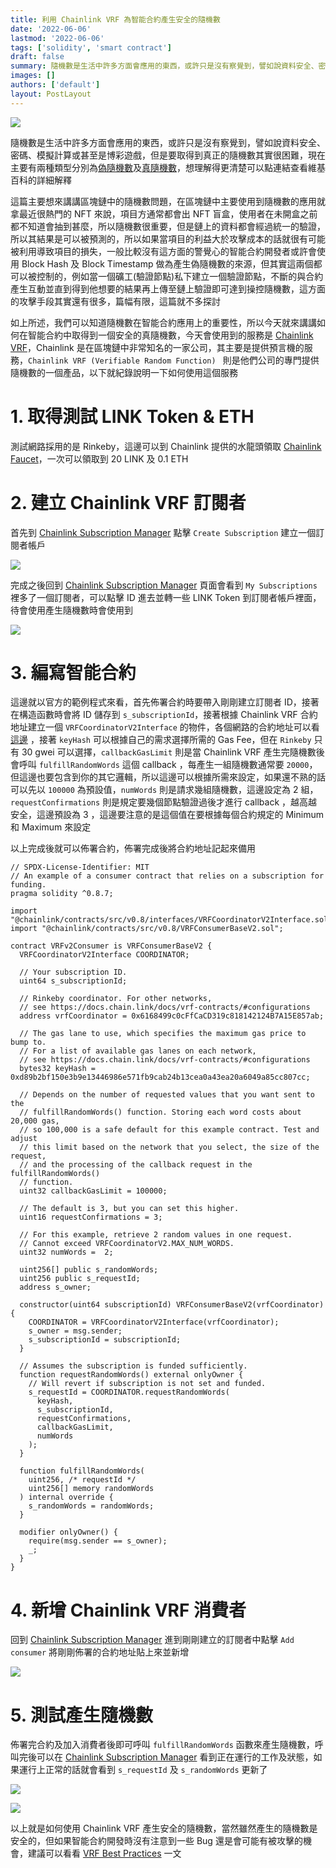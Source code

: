 ```yaml
---
title: 利用 Chainlink VRF 為智能合約產生安全的隨機數
date: '2022-06-06'
lastmod: '2022-06-06'
tags: ['solidity', 'smart contract']
draft: false
summary: 隨機數是生活中許多方面會應用的東西，或許只是沒有察覺到，譬如說資料安全、密碼、模擬計算或甚至是博彩遊戲，但是要取得到真正的隨機數其實很困難，現在主要有兩種類型分別為偽隨機數及真隨機數，這篇主要想來講講區塊鏈中的隨機數問題，在區塊鏈中主要使用到隨機數的應用就拿最近很熱門的 NFT 來說，項目方通常都會出 NFT 盲盒
images: []
authors: ['default']
layout: PostLayout
---
```


<TOCInline toc={props.toc} asDisclosure />

![](/static/images/2022/06/06/using-chainlink-vrf-for-randomness-generation/chainlink-vrf.png)

隨機數是生活中許多方面會應用的東西，或許只是沒有察覺到，譬如說資料安全、密碼、模擬計算或甚至是博彩遊戲，但是要取得到真正的隨機數其實很困難，現在主要有兩種類型分別為[偽隨機數](https://en.wikipedia.org/wiki/Pseudorandom_number_generator)及[真隨機數](https://en.wikipedia.org/wiki/Pseudorandom_number_generator)，想理解得更清楚可以點連結查看維基百科的詳細解釋

這篇主要想來講講區塊鏈中的隨機數問題，在區塊鏈中主要使用到隨機數的應用就拿最近很熱門的 NFT 來說，項目方通常都會出 NFT 盲盒，使用者在未開盒之前都不知道會抽到甚麼，所以隨機數很重要，但是鏈上的資料都會經過統一的驗證，所以其結果是可以被預測的，所以如果當項目的利益大於攻擊成本的話就很有可能被利用導致項目的損失，一般比較沒有這方面的警覺心的智能合約開發者或許會使用 Block Hash 及 Block Timestamp 做為產生偽隨機數的來源，但其實這兩個都可以被控制的，例如當一個礦工(驗證節點)私下建立一個驗證節點，不斷的與合約產生互動並直到得到他想要的結果再上傳至鏈上驗證即可達到操控隨機數，這方面的攻擊手段其實還有很多，篇幅有限，這篇就不多探討

如上所述，我們可以知道隨機數在智能合約應用上的重要性，所以今天就來講講如何在智能合約中取得到一個安全的真隨機數，今天會使用到的服務是 [Chainlink VRF](https://docs.chain.link/docs/chainlink-vrf/)，Chainlink 是在區塊鏈中非常知名的一家公司，其主要是提供預言機的服務，`Chainlink VRF (Verifiable Random Function) ` 則是他們公司的專門提供隨機數的一個產品，以下就紀錄說明一下如何使用這個服務

# 1. 取得測試 LINK Token & ETH

測試網路採用的是 Rinkeby，這邊可以到 Chainlink 提供的水龍頭領取 [Chainlink Faucet](https://faucets.chain.link/rinkeby)，一次可以領取到 20 LINK 及 0.1 ETH

# 2. 建立 Chainlink VRF 訂閱者

首先到 [Chainlink Subscription Manager](https://vrf.chain.link/?_ga=2.175932065.220816201.1654478207-782070902.1649906148) 點擊 `Create Subscription` 建立一個訂閱者帳戶

![](/static/images/2022/06/06/using-chainlink-vrf-for-randomness-generation/001.png)

完成之後回到 [Chainlink Subscription Manager](https://vrf.chain.link/?_ga=2.175932065.220816201.1654478207-782070902.1649906148) 頁面會看到 `My Subscriptions` 裡多了一個訂閱者，可以點擊 ID 進去並轉一些 LINK Token 到訂閱者帳戶裡面，待會使用產生隨機數時會使用到

![](/static/images/2022/06/06/using-chainlink-vrf-for-randomness-generation/002.png)

# 3. 編寫智能合約

這邊就以官方的範例程式來看，首先佈署合約時要帶入剛剛建立訂閱者 ID，接著在構造函數時會將 ID 儲存到 `s_subscriptionId`，接著根據 Chainlink VRF 合約地址建立一個 `VRFCoordinatorV2Interface` 的物件，各個網路的合約地址可以看[這邊](https://docs.chain.link/docs/vrf-contracts/#configurations) ，接著 `keyHash` 可以根據自己的需求選擇所需的 Gas Fee，但在 `Rinkeby` 只有 30 gwei 可以選擇，`callbackGasLimit` 則是當 Chainlink VRF 產生完隨機數後會呼叫 `fulfillRandomWords` 這個 callback ，每產生一組隨機數通常要 `20000`，但這邊也要包含到你的其它邏輯，所以這邊可以根據所需來設定，如果還不熟的話可以先以 `100000` 為預設值，`numWords` 則是請求幾組隨機數，這邊設定為 2 組，`requestConfirmations` 則是規定要幾個節點驗證過後才進行 callback ，越高越安全，這邊預設為 3 ，這邊要注意的是這個值在要根據每個合約規定的 Minimum 和 Maximum 來設定

以上完成後就可以佈署合約，佈署完成後將合約地址記起來備用

```solidity
// SPDX-License-Identifier: MIT
// An example of a consumer contract that relies on a subscription for funding.
pragma solidity ^0.8.7;

import "@chainlink/contracts/src/v0.8/interfaces/VRFCoordinatorV2Interface.sol";
import "@chainlink/contracts/src/v0.8/VRFConsumerBaseV2.sol";

contract VRFv2Consumer is VRFConsumerBaseV2 {
  VRFCoordinatorV2Interface COORDINATOR;

  // Your subscription ID.
  uint64 s_subscriptionId;

  // Rinkeby coordinator. For other networks,
  // see https://docs.chain.link/docs/vrf-contracts/#configurations
  address vrfCoordinator = 0x6168499c0cFfCaCD319c818142124B7A15E857ab;

  // The gas lane to use, which specifies the maximum gas price to bump to.
  // For a list of available gas lanes on each network,
  // see https://docs.chain.link/docs/vrf-contracts/#configurations
  bytes32 keyHash = 0xd89b2bf150e3b9e13446986e571fb9cab24b13cea0a43ea20a6049a85cc807cc;

  // Depends on the number of requested values that you want sent to the
  // fulfillRandomWords() function. Storing each word costs about 20,000 gas,
  // so 100,000 is a safe default for this example contract. Test and adjust
  // this limit based on the network that you select, the size of the request,
  // and the processing of the callback request in the fulfillRandomWords()
  // function.
  uint32 callbackGasLimit = 100000;

  // The default is 3, but you can set this higher.
  uint16 requestConfirmations = 3;

  // For this example, retrieve 2 random values in one request.
  // Cannot exceed VRFCoordinatorV2.MAX_NUM_WORDS.
  uint32 numWords =  2;

  uint256[] public s_randomWords;
  uint256 public s_requestId;
  address s_owner;

  constructor(uint64 subscriptionId) VRFConsumerBaseV2(vrfCoordinator) {
    COORDINATOR = VRFCoordinatorV2Interface(vrfCoordinator);
    s_owner = msg.sender;
    s_subscriptionId = subscriptionId;
  }

  // Assumes the subscription is funded sufficiently.
  function requestRandomWords() external onlyOwner {
    // Will revert if subscription is not set and funded.
    s_requestId = COORDINATOR.requestRandomWords(
      keyHash,
      s_subscriptionId,
      requestConfirmations,
      callbackGasLimit,
      numWords
    );
  }

  function fulfillRandomWords(
    uint256, /* requestId */
    uint256[] memory randomWords
  ) internal override {
    s_randomWords = randomWords;
  }

  modifier onlyOwner() {
    require(msg.sender == s_owner);
    _;
  }
}
```

# 4. 新增 Chainlink VRF 消費者

回到 [Chainlink Subscription Manager](https://vrf.chain.link/?_ga=2.175932065.220816201.1654478207-782070902.1649906148) 進到剛剛建立的訂閱者中點擊 `Add consumer` 將剛剛佈署的合約地址貼上來並新增

![](/static/images/2022/06/06/using-chainlink-vrf-for-randomness-generation/003.png)

# 5. 測試產生隨機數

佈署完合約及加入消費者後即可呼叫 `fulfillRandomWords` 函數來產生隨機數，呼叫完後可以在 [Chainlink Subscription Manager](https://vrf.chain.link/?_ga=2.175932065.220816201.1654478207-782070902.1649906148) 看到正在運行的工作及狀態，如果運行上正常的話就會看到 `s_requestId` 及 `s_randomWords` 更新了

![](/static/images/2022/06/06/using-chainlink-vrf-for-randomness-generation/004.png)

![](/static/images/2022/06/06/using-chainlink-vrf-for-randomness-generation/005.png)

以上就是如何使用 Chainlink VRF 產生安全的隨機數，當然雖然產生的隨機數是安全的，但如果智能合約開發時沒有注意到一些 Bug 還是會可能有被攻擊的機會，建議可以看看 [VRF Best Practices](https://docs.chain.link/docs/chainlink-vrf-best-practices/) 一文
